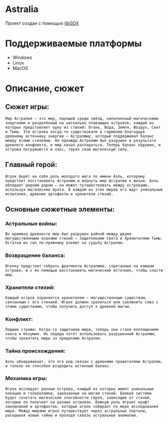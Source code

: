 # Astralia

Проект создан с помощью [libGDX](https://libgdx.com/)



# Поддерживаемые платформы

- Windows
- Linux
- MacOS

# Описание, сюжет
## Сюжет игры:
`Мир Астралия — это мир, парящий среди звёзд, наполненный магическими энергиями и разделённый на несколько плавающих островов, каждый из которых представляет одну из стихий: Огонь, Вода, Земля, Воздух, Свет и Тьма. Эти острова когда-то существовали в гармонии благодаря древнему источнику энергии — Астралюму, который поддерживал баланс между всеми стихиями. Но однажды Астралюм был разрушен в результате древнего конфликта, и мир начал распадаться. Теперь баланс нарушен, и острова погружаются в хаос, теряя свою магическую силу.`

## Главный герой:
`Игрок берёт на себя роль молодого мага по имени Аэль, которому предстоит восстановить Астралюм и вернуть мир Астралии к жизни. Аэль обладает редким даром — он может путешествовать между островами, используя магические врата. В каждом из этих миров его ждут уникальные испытания, древние артефакты и хранители стихий.`

## Основные сюжетные элементы:
### Астральные войны:
`Во времена древности мир был разрушен войной между двумя могущественными кланами стихий — Защитниками Света и Хранителями Тьмы. Остатки их сил по-прежнему влияют на судьбу Астралии.`

### Возвращение баланса:
`Игроку предстоит собрать фрагменты Астралюма, спрятанные на каждом острове, и с их помощью восстановить магический источник, чтобы спасти мир.`

### Хранители стихий:
`Каждый остров охраняется хранителем — могущественным существом, связанным с его стихией. Игрок должен сразиться или заключить союз с этими существами, чтобы получить доступ к древней магии.`

### Конфликт:
`Падшие стражи: Когда-то защитники мира, теперь они стали воплощением хаоса и безумия. Их лидеры хотят использовать разрушенный Астралюм, чтобы захватить миры за пределами Астралии.`

### Тайна происхождения:
`Аэль обнаруживает, что его род связан с древними правителями Астралии, и только он способен возродить истинный баланс.`

### Механика игры:
`Игрок исследует разные острова, каждый из которых имеет уникальные локации и головоломки, завязанные на магии стихий.
Боевая система будет сочетать магические способности героя, зависящие от стихий, которые он получает на разных островах.
Важную роль играет крафт заклинаний и артефактов, которые игрок собирает по мере исследования мира.
Между мирами игрок путешествует через астральные порталы, раскрывая новые тайны и проходя сквозь астральные аномалии.`
